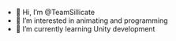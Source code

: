 - 👋 Hi, I’m @TeamSillicate
- 👀 I’m interested in animating and programming
- 🌱 I’m currently learning Unity development

<!---
TeamSillicate/TeamSillicate is a ✨ special ✨ repository because its `README.md` (this file) appears on your GitHub profile.
You can click the Preview link to take a look at your changes.
--->
